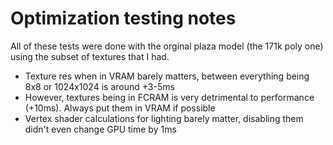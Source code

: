 # Optimization testing notes

All of these tests were done with the orginal plaza model (the 171k poly one) using the subset of textures that I had.

- Texture res when in VRAM barely matters, between everything being 8x8 or 1024x1024 is around +3-5ms
- However, textures being in FCRAM is very detrimental to performance (+10ms). Always put them in VRAM if possible
- Vertex shader calculations for lighting barely matter, disabling them didn't even change GPU time by 1ms
